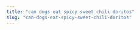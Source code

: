 ```yaml
---
title: "can dogs eat spicy sweet chili doritos"
slug: "can-dogs-eat-spicy-sweet-chili-doritos"
---
```


